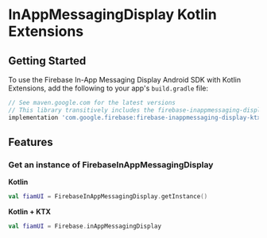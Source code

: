 # InAppMessagingDisplay Kotlin Extensions

## Getting Started

To use the Firebase In-App Messaging Display Android SDK with Kotlin Extensions, add the following
to your app's `build.gradle` file:

```groovy
// See maven.google.com for the latest versions
// This library transitively includes the firebase-inappmessaging-display library
implementation 'com.google.firebase:firebase-inappmessaging-display-ktx:$VERSION'
```

## Features

### Get an instance of FirebaseInAppMessagingDisplay

**Kotlin**
```kotlin
val fiamUI = FirebaseInAppMessagingDisplay.getInstance()
```

**Kotlin + KTX**
```kotlin
val fiamUI = Firebase.inAppMessagingDisplay
```
